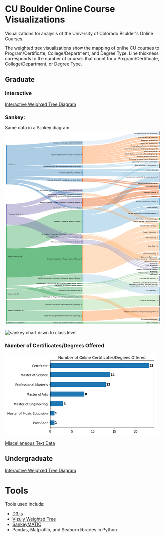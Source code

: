 # CU Boulder Online Course Visualizations
Visualizations for analysis of the University of Colorado Boulder's Online Courses. 

The weighted tree visualizations show the mapping of online CU courses to Program/Certificate, College/Department, and Degree Type. Line thickness corresponds to the number of courses that count for a Program/Certificate, College/Department, or Degree Type.

## Graduate

### Interactive
[Interactive Weighted Tree Diagram](https://jmfoster.github.io/online_course_mapping//docs/weightedtree_assett.html)

### Sankey:
Same data in a Sankey diagram:
![sankey chart down to program level](https://github.com/jmfoster/online_course_mapping/blob/master/figures/sankey_programs.png)

![sankey chart down to class level](https://github.com/jmfoster/online_course_mapping/blob/master/figures/sankey_classes.png)

### Number of Certificates/Degrees Offered
![Summary of Number of Certificates and Degrees Offered](https://github.com/jmfoster/online_course_mapping/blob/master/figures/degreetype_counts.png)

[Miscellaneous Text Data](https://github.com/jmfoster/online_course_mapping/blob/master/figures/misc_numbers.txt)

## Undergraduate
[Interactive Weighted Tree Diagram](https://jmfoster.github.io/online_course_mapping//docs/weightedtree_assett_undergrad.html)


# Tools 

Tools used include:
* [D3.js](https://d3js.org)
* [Vizuly Weighted Tree](http://vizuly.io) 
* [SankeyMATIC](http://sankeymatic.com)
* Pandas, Matplotlib, and Seaborn libraries in Python 
